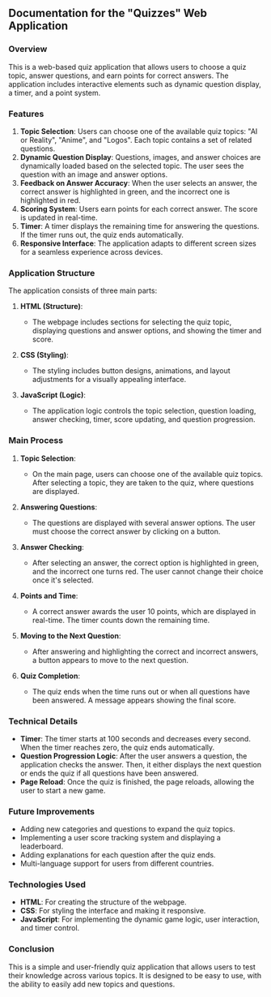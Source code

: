 ## **Documentation for the "Quizzes" Web Application**

### **Overview**
This is a web-based quiz application that allows users to choose a quiz topic, answer questions, and earn points for correct answers. The application includes interactive elements such as dynamic question display, a timer, and a point system.

### **Features**
1. **Topic Selection**: Users can choose one of the available quiz topics: "AI or Reality", "Anime", and "Logos". Each topic contains a set of related questions.
2. **Dynamic Question Display**: Questions, images, and answer choices are dynamically loaded based on the selected topic. The user sees the question with an image and answer options.
3. **Feedback on Answer Accuracy**: When the user selects an answer, the correct answer is highlighted in green, and the incorrect one is highlighted in red.
4. **Scoring System**: Users earn points for each correct answer. The score is updated in real-time.
5. **Timer**: A timer displays the remaining time for answering the questions. If the timer runs out, the quiz ends automatically.
6. **Responsive Interface**: The application adapts to different screen sizes for a seamless experience across devices.

### **Application Structure**

The application consists of three main parts:
1. **HTML (Structure)**:
   - The webpage includes sections for selecting the quiz topic, displaying questions and answer options, and showing the timer and score.
   
2. **CSS (Styling)**:
   - The styling includes button designs, animations, and layout adjustments for a visually appealing interface.
   
3. **JavaScript (Logic)**:
   - The application logic controls the topic selection, question loading, answer checking, timer, score updating, and question progression.

### **Main Process**
1. **Topic Selection**:
   - On the main page, users can choose one of the available quiz topics. After selecting a topic, they are taken to the quiz, where questions are displayed.
   
2. **Answering Questions**:
   - The questions are displayed with several answer options. The user must choose the correct answer by clicking on a button.
   
3. **Answer Checking**:
   - After selecting an answer, the correct option is highlighted in green, and the incorrect one turns red. The user cannot change their choice once it's selected.
   
4. **Points and Time**:
   - A correct answer awards the user 10 points, which are displayed in real-time. The timer counts down the remaining time.
   
5. **Moving to the Next Question**:
   - After answering and highlighting the correct and incorrect answers, a button appears to move to the next question.
   
6. **Quiz Completion**:
   - The quiz ends when the time runs out or when all questions have been answered. A message appears showing the final score.

### **Technical Details**
- **Timer**: The timer starts at 100 seconds and decreases every second. When the timer reaches zero, the quiz ends automatically.
- **Question Progression Logic**: After the user answers a question, the application checks the answer. Then, it either displays the next question or ends the quiz if all questions have been answered.
- **Page Reload**: Once the quiz is finished, the page reloads, allowing the user to start a new game.

### **Future Improvements**
- Adding new categories and questions to expand the quiz topics.
- Implementing a user score tracking system and displaying a leaderboard.
- Adding explanations for each question after the quiz ends.
- Multi-language support for users from different countries.

### **Technologies Used**
- **HTML**: For creating the structure of the webpage.
- **CSS**: For styling the interface and making it responsive.
- **JavaScript**: For implementing the dynamic game logic, user interaction, and timer control.

### **Conclusion**
This is a simple and user-friendly quiz application that allows users to test their knowledge across various topics. It is designed to be easy to use, with the ability to easily add new topics and questions.
